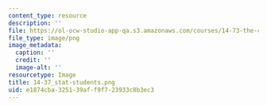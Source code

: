 ```yaml
---
content_type: resource
description: ''
file: https://ol-ocw-studio-app-qa.s3.amazonaws.com/courses/14-73-the-challenge-of-world-poverty-spring-2011/e1874cba325139aff9f723933c8b3ec3_14-37_stat-students.png
file_type: image/png
image_metadata:
  caption: ''
  credit: ''
  image-alt: ''
resourcetype: Image
title: 14-37_stat-students.png
uid: e1874cba-3251-39af-f9f7-23933c8b3ec3
---
```


